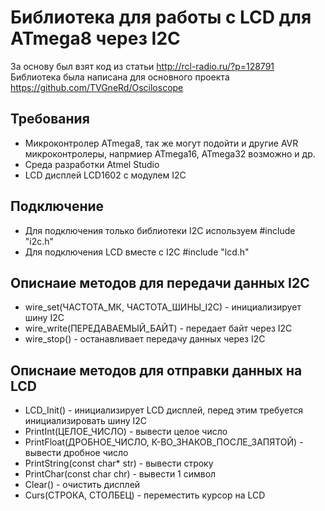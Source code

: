 # Библиотека для работы с LCD для ATmega8 через I2C
За основу был взят код из статьи http://rcl-radio.ru/?p=128791
Библиотека была написана для основного проекта https://github.com/TVGneRd/Osciloscope

## Требования
- Микроконтролер ATmega8, так же могут подойти и другие AVR микроконтролеры, напрмиер ATmega16, ATmega32 возможно и др.
- Среда разработки Atmel Studio
- LCD дисплей LCD1602 с модулем I2C

## Подключение
- Для подключения только библиотеки I2C используем #include "i2c.h"
- Для подключения LCD вместе с I2C #include "lcd.h"

## Описнаие методов для передачи данных I2C
- wire_set(ЧАСТОТА_МК, ЧАСТОТА_ШИНЫ_I2C) - инициализирует шину I2C 
- wire_write(ПЕРЕДАВАЕМЫЙ_БАЙТ) - передает байт через I2C
- wire_stop() - останавливает передачу данных через I2C

## Описнаие методов для отправки данных на LCD
- LCD_Init() - инициализирует LCD дисплей, перед этим требуется инициализировать шину I2C
- PrintInt(ЦЕЛОЕ_ЧИСЛО) - вывести целое число
- PrintFloat(ДРОБНОЕ_ЧИСЛО, К-ВО_ЗНАКОВ_ПОСЛЕ_ЗАПЯТОЙ) - вывести дробное число
- PrintString(const char* str) - вывести строку
- PrintChar(const char chr) - вывести 1 символ
- Clear() - очистить дисплей
- Curs(СТРОКА, СТОЛБЕЦ) - переместить курсор на LCD
